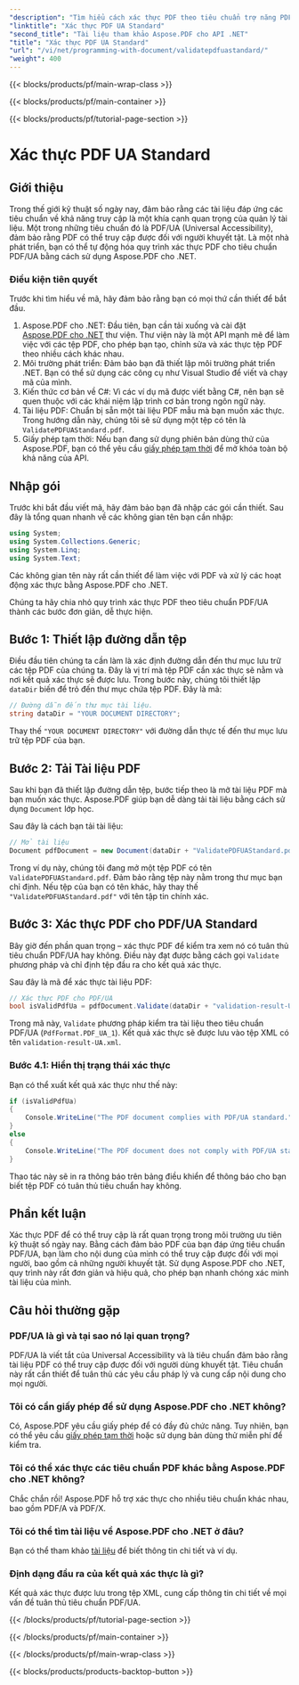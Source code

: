 ```yaml
---
"description": "Tìm hiểu cách xác thực PDF theo tiêu chuẩn trợ năng PDF/UA bằng Aspose.PDF cho .NET với hướng dẫn từng bước và giải thích chi tiết của chúng tôi."
"linktitle": "Xác thực PDF UA Standard"
"second_title": "Tài liệu tham khảo Aspose.PDF cho API .NET"
"title": "Xác thực PDF UA Standard"
"url": "/vi/net/programming-with-document/validatepdfuastandard/"
"weight": 400
---
```


{{< blocks/products/pf/main-wrap-class >}}

{{< blocks/products/pf/main-container >}}

{{< blocks/products/pf/tutorial-page-section >}}

# Xác thực PDF UA Standard

## Giới thiệu

Trong thế giới kỹ thuật số ngày nay, đảm bảo rằng các tài liệu đáp ứng các tiêu chuẩn về khả năng truy cập là một khía cạnh quan trọng của quản lý tài liệu. Một trong những tiêu chuẩn đó là PDF/UA (Universal Accessibility), đảm bảo rằng PDF có thể truy cập được đối với người khuyết tật. Là một nhà phát triển, bạn có thể tự động hóa quy trình xác thực PDF cho tiêu chuẩn PDF/UA bằng cách sử dụng Aspose.PDF cho .NET.

### Điều kiện tiên quyết

Trước khi tìm hiểu về mã, hãy đảm bảo rằng bạn có mọi thứ cần thiết để bắt đầu.

1. Aspose.PDF cho .NET: Đầu tiên, bạn cần tải xuống và cài đặt [Aspose.PDF cho .NET](https://releases.aspose.com/pdf/net/) thư viện. Thư viện này là một API mạnh mẽ để làm việc với các tệp PDF, cho phép bạn tạo, chỉnh sửa và xác thực tệp PDF theo nhiều cách khác nhau.
2. Môi trường phát triển: Đảm bảo bạn đã thiết lập môi trường phát triển .NET. Bạn có thể sử dụng các công cụ như Visual Studio để viết và chạy mã của mình.
3. Kiến thức cơ bản về C#: Vì các ví dụ mã được viết bằng C#, nên bạn sẽ quen thuộc với các khái niệm lập trình cơ bản trong ngôn ngữ này.
4. Tài liệu PDF: Chuẩn bị sẵn một tài liệu PDF mẫu mà bạn muốn xác thực. Trong hướng dẫn này, chúng tôi sẽ sử dụng một tệp có tên là `ValidatePDFUAStandard.pdf`.
5. Giấy phép tạm thời: Nếu bạn đang sử dụng phiên bản dùng thử của Aspose.PDF, bạn có thể yêu cầu [giấy phép tạm thời](https://purchase.aspose.com/temporary-license/) để mở khóa toàn bộ khả năng của API.

## Nhập gói

Trước khi bắt đầu viết mã, hãy đảm bảo bạn đã nhập các gói cần thiết. Sau đây là tổng quan nhanh về các không gian tên bạn cần nhập:

```csharp
using System;
using System.Collections.Generic;
using System.Linq;
using System.Text;
```

Các không gian tên này rất cần thiết để làm việc với PDF và xử lý các hoạt động xác thực bằng Aspose.PDF cho .NET.

Chúng ta hãy chia nhỏ quy trình xác thực PDF theo tiêu chuẩn PDF/UA thành các bước đơn giản, dễ thực hiện.

## Bước 1: Thiết lập đường dẫn tệp

Điều đầu tiên chúng ta cần làm là xác định đường dẫn đến thư mục lưu trữ các tệp PDF của chúng ta. Đây là vị trí mà tệp PDF cần xác thực sẽ nằm và nơi kết quả xác thực sẽ được lưu.
Trong bước này, chúng tôi thiết lập `dataDir` biến để trỏ đến thư mục chứa tệp PDF. Đây là mã:

```csharp
// Đường dẫn đến thư mục tài liệu.
string dataDir = "YOUR DOCUMENT DIRECTORY";
```

Thay thế `"YOUR DOCUMENT DIRECTORY"` với đường dẫn thực tế đến thư mục lưu trữ tệp PDF của bạn.

## Bước 2: Tải Tài liệu PDF

Sau khi bạn đã thiết lập đường dẫn tệp, bước tiếp theo là mở tài liệu PDF mà bạn muốn xác thực. Aspose.PDF giúp bạn dễ dàng tải tài liệu bằng cách sử dụng `Document` lớp học.

Sau đây là cách bạn tải tài liệu:

```csharp
// Mở tài liệu
Document pdfDocument = new Document(dataDir + "ValidatePDFUAStandard.pdf");
```

Trong ví dụ này, chúng tôi đang mở một tệp PDF có tên `ValidatePDFUAStandard.pdf`. Đảm bảo rằng tệp này nằm trong thư mục bạn chỉ định. Nếu tệp của bạn có tên khác, hãy thay thế `"ValidatePDFUAStandard.pdf"` với tên tập tin chính xác.

## Bước 3: Xác thực PDF cho PDF/UA Standard

Bây giờ đến phần quan trọng – xác thực PDF để kiểm tra xem nó có tuân thủ tiêu chuẩn PDF/UA hay không. Điều này đạt được bằng cách gọi `Validate` phương pháp và chỉ định tệp đầu ra cho kết quả xác thực.

Sau đây là mã để xác thực tài liệu PDF:

```csharp
// Xác thực PDF cho PDF/UA
bool isValidPdfUa = pdfDocument.Validate(dataDir + "validation-result-UA.xml", PdfFormat.PDF_UA_1);
```

Trong mã này, `Validate` phương pháp kiểm tra tài liệu theo tiêu chuẩn PDF/UA (`PdfFormat.PDF_UA_1`). Kết quả xác thực sẽ được lưu vào tệp XML có tên `validation-result-UA.xml`.

### Bước 4.1: Hiển thị trạng thái xác thực

Bạn có thể xuất kết quả xác thực như thế này:

```csharp
if (isValidPdfUa)
{
    Console.WriteLine("The PDF document complies with PDF/UA standard.");
}
else
{
    Console.WriteLine("The PDF document does not comply with PDF/UA standard.");
}
```

Thao tác này sẽ in ra thông báo trên bảng điều khiển để thông báo cho bạn biết tệp PDF có tuân thủ tiêu chuẩn hay không.

## Phần kết luận

Xác thực PDF để có thể truy cập là rất quan trọng trong môi trường ưu tiên kỹ thuật số ngày nay. Bằng cách đảm bảo PDF của bạn đáp ứng tiêu chuẩn PDF/UA, bạn làm cho nội dung của mình có thể truy cập được đối với mọi người, bao gồm cả những người khuyết tật. Sử dụng Aspose.PDF cho .NET, quy trình này rất đơn giản và hiệu quả, cho phép bạn nhanh chóng xác minh tài liệu của mình.


## Câu hỏi thường gặp

### PDF/UA là gì và tại sao nó lại quan trọng?  
PDF/UA là viết tắt của Universal Accessibility và là tiêu chuẩn đảm bảo rằng tài liệu PDF có thể truy cập được đối với người dùng khuyết tật. Tiêu chuẩn này rất cần thiết để tuân thủ các yêu cầu pháp lý và cung cấp nội dung cho mọi người.

### Tôi có cần giấy phép để sử dụng Aspose.PDF cho .NET không?  
Có, Aspose.PDF yêu cầu giấy phép để có đầy đủ chức năng. Tuy nhiên, bạn có thể yêu cầu [giấy phép tạm thời](https://purchase.aspose.com/temporary-license/) hoặc sử dụng bản dùng thử miễn phí để kiểm tra.

### Tôi có thể xác thực các tiêu chuẩn PDF khác bằng Aspose.PDF cho .NET không?  
Chắc chắn rồi! Aspose.PDF hỗ trợ xác thực cho nhiều tiêu chuẩn khác nhau, bao gồm PDF/A và PDF/X.

### Tôi có thể tìm tài liệu về Aspose.PDF cho .NET ở đâu?  
Bạn có thể tham khảo [tài liệu](https://reference.aspose.com/pdf/net/) để biết thông tin chi tiết và ví dụ.

### Định dạng đầu ra của kết quả xác thực là gì?  
Kết quả xác thực được lưu trong tệp XML, cung cấp thông tin chi tiết về mọi vấn đề tuân thủ tiêu chuẩn PDF/UA.

{{< /blocks/products/pf/tutorial-page-section >}}

{{< /blocks/products/pf/main-container >}}

{{< /blocks/products/pf/main-wrap-class >}}

{{< blocks/products/products-backtop-button >}}